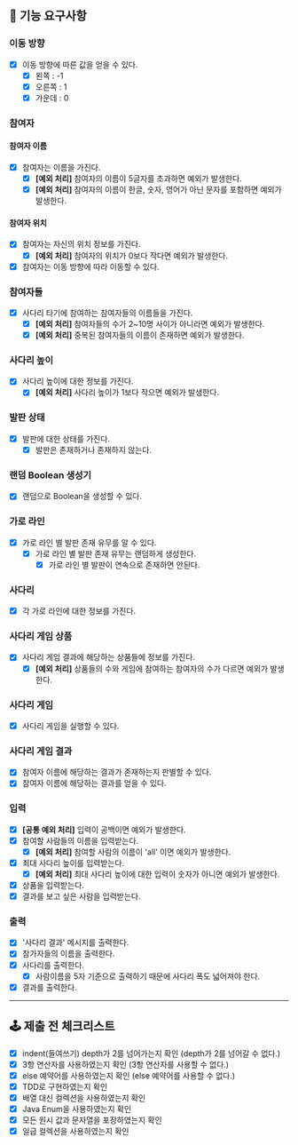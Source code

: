 ## 📝 기능 요구사항

### 이동 방향
- [x] 이동 방향에 따른 값을 얻을 수 있다.  
  - [x] 왼쪽 : -1
  - [x] 오른쪽 : 1
  - [x] 가운데 : 0

### 참여자
  #### 참여자 이름
  - [x] 참여자는 이름을 가진다.
    - [x] **[예외 처리]** 참여자의 이름이 5글자를 초과하면 예외가 발생한다.
    - [x] **[예외 처리]** 참여자의 이름이 한글, 숫자, 영어가 아닌 문자를 포함하면 예외가 발생한다.
  
  #### 참여자 위치
  - [x] 참여자는 자신의 위치 정보를 가진다.
    - [x] **[예외 처리]** 참여자의 위치가 0보다 작다면 예외가 발생한다.

- [x] 참여자는 이동 방향에 따라 이동할 수 있다.

### 참여자들
- [x] 사다리 타기에 참여하는 참여자들의 이름들을 가진다.
  - [x] **[예외 처리]** 참여자들의 수가 2~10명 사이가 아니라면 예외가 발생한다.
  - [x] **[예외 처리]** 중복된 참여자들의 이름이 존재하면 예외가 발생한다.

### 사다리 높이
- [x] 사다리 높이에 대한 정보를 가진다.
  - [x] **[예외 처리]** 사다리 높이가 1보다 작으면 예외가 발생한다.

### 발판 상태
- [x] 발판에 대한 상태를 가진다.
  - [x] 발판은 존재하거나 존재하지 않는다.

### 랜덤 Boolean 생성기
- [x] 랜덤으로 Boolean을 생성할 수 있다. 
    
### 가로 라인
- [x] 가로 라인 별 발판 존재 유무를 알 수 있다.
  - [x] 가로 라인 별 발판 존재 유무는 랜덤하게 생성한다.
    - [x] 가로 라인 별 발판이 연속으로 존재하면 안된다.

### 사다리
- [x] 각 가로 라인에 대한 정보를 가진다.

### 사다리 게임 상품
- [x] 사다리 게임 결과에 해당하는 상품들에 정보를 가진다.
  - [x] **[예외 처리]** 상품들의 수와 게임에 참여하는 참여자의 수가 다르면 예외가 발생한다.

### 사다리 게임
- [x] 사다리 게임을 실행할 수 있다.

### 사다리 게임 결과
- [x] 참여자 이름에 해당하는 결과가 존재하는지 판별할 수 있다.
- [x] 참여자 이름에 해당하는 결과를 얻을 수 있다.

### 입력
- [x] **[공통 예외 처리]** 입력이 공백이면 예외가 발생한다.
- [x] 참여할 사람들의 이름을 입력받는다. 
  - [x] **[예외 처리]** 참여할 사람의 이름이 'all' 이면 예외가 발생한다.
- [x] 최대 사다리 높이를 입력받는다.
  - [x] **[예외 처리]** 최대 사다리 높이에 대한 입력이 숫자가 아니면 예외가 발생한다.
- [x] 상품을 입력받는다.
- [x] 결과를 보고 싶은 사람을 입력받는다.

### 출력
- [x] '사다리 결과' 메시지를 출력한다. 
- [x] 참가자들의 이름을 출력한다. 
- [x] 사다리를 출력한다.
  - [x] 사람이름을 5자 기준으로 출력하기 때문에 사다리 폭도 넓어져야 한다.
- [x] 결과를 출력한다.

---

## 🕹 제출 전 체크리스트

- [x] indent(들여쓰기) depth가 2를 넘어가는지 확인 (depth가 2를 넘어갈 수 없다.)
- [x] 3항 연산자를 사용하였는지 확인 (3항 연산자를 사용할 수 없다.)
- [x] else 예약어를 사용하였는지 확인 (else 예약어를 사용할 수 없다.)
- [x] TDD로 구현하였는지 확인
- [x] 배열 대신 컬렉션을 사용하였는지 확인
- [x] Java Enum을 사용하였는지 확인
- [x] 모든 원시 값과 문자열을 포장하였는지 확인
- [x] 일급 컬렉션을 사용하였는지 확인
